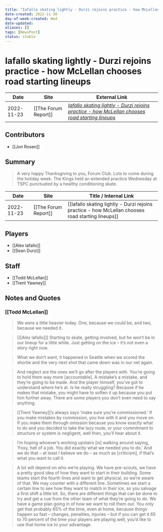 ```yaml
---
title: "Iafallo skating lightly - Durzi rejoins practice - how McLellan chooses road starting lineups"
date-created: 2022-11-30
day-of-week-created: Wed
date-updated: 
aliases: []
tags: [NewsPost]
status: stable
---
```


# Iafallo skating lightly - Durzi rejoins practice - how McLellan chooses road starting lineups

| Date       | Site                 | External Link                                                                                                                                                                                                            |
| ---------- | -------------------- | ------------------------------------------------------------------------------------------------------------------------------------------------------------------------------------------------------------------------ |
| 2022-11-23 | [[The Forum Report]] | [*Iafallo skating lightly - Durzi rejoins practice - how McLellan chooses road starting lineups*](https://theforumreport.com/iafallo-skating-lightly-durzi-rejoins-practice-how-mclellan-chooses-road-starting-lineups/) |

## Contributors
- [[Jon Rosen]]

## Summary
> A very happy Thanksgiving to you, Forum Club. Lots to come during the holiday week. The Kings held an extended practice Wednesday at TSPC punctuated by a healthy conditioning skate.

| Date       | Site                 | Title / Internal Link                                                                             |
| ---------- | -------------------- | ------------------------------------------------------------------------------------------------- |
| 2022-11-23 | [[The Forum Report]] | [[Iafallo skating lightly - Durzi rejoins practice - how McLellan chooses road starting lineups]] |

## Players
- [[Alex Iafallo]]
- [[Sean Durzi]]

## Staff
- [[Todd McLellan]]
- [[Trent Yawney]]

## Notes and Quotes
### [[Todd McLellan]]
> We were a little heavier today. One, because we could be, and two, because we needed it.

> \[[[Alex Iafallo]]] Starting to skate, getting involved, but he won’t be in our lineup for a little while. Just getting on the ice – it’s not even a story right now.

> What we don’t want, it happened in Seattle when we scored the shortie and the very next shot that came down was in our net again.

> And neglect are the ones we’ll go after the players with. You’re going to hold them way more \[accountable]. A mistake’s a mistake, and they’re going to be made. And the player himself, you’ve got to understand where he’s at. Is he really struggling? Because if he makes that mistake, you might have to soften it up because you put him further away. There are some players you don’t even need to say anything.

> [[Trent Yawney]]’s always says ‘make sure you’re commissioned.’ If you make mistakes by commission, you live with it and you move on. If you make them through omission because you know exactly what to do and you decided to take the lazy route, or your commitment to structure or system is negligent, well then, you’ll hear about it.

> I’m hoping whoever’s working upstairs \[is] walking around saying, ‘Foxy, hell of a job. You did exactly what we needed you to do.’ And we do that – at least I believe we do – as much as \[criticism], if that’s what you want to call it.

> A lot will depend on who we’re playing. We have pre-scouts, we have a pretty good idea of how they want to start in their building. Some teams start the fourth lines and want to get physical, so we’re aware of that. We may counter with a different line. Sometimes we start a certain line to see how they want to match in their ice, so you salvage a first shift a little bit. So, there are different things that can be done to try and get a cue from the other team of what they’re going to do. We have a game plan going in of how we want to roll them out. You only get that probably 65% of the time, even at home, because things happen so fast – changes, penalties, injuries – but if you can get it 65 to 70 percent of the time your players are playing well, you’d like to use that home ice to your advantage.


